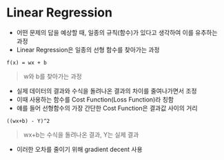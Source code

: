 # Linear Regression

- 어떤 문제의 답을 예상할 때, 일종의 규칙(함수)가 있다고 생각하여 이를 유추하는 과정
- Linear Regression은 일종의 선형 함수를 찾아가는 과정

```
f(x) = wx + b
```
> w와 b를 찾아가는 과정

- 실제 데이터의 결과와 수식을 돌려나온 결과의 차이를 줄여나가면서 조정
- 이때 사용하는 함수를 Cost Function(Loss Function)라 칭함
- 얘를 들어 선형함수의 가장 간단한 Cost Function은 결과값 사이의 거리

```
((wx+b) - Y)^2
```
> wx+b는 수식을 돌려나온 결과, Y는 실제 결과

- 이러한 오차를 줄이기 위해 gradient decent 사용
